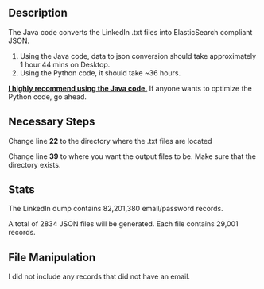 ## Description

The Java code converts the LinkedIn .txt files into ElasticSearch compliant JSON.

1. Using the Java code, data to json conversion should take approximately 1 hour 44 mins on Desktop.
2. Using the Python code, it should take ~36 hours. 

<b><u>I highly recommend using the Java code.</u></b> If anyone wants to optimize the Python code, go ahead.  

## Necessary Steps

Change line <b>22</b> to the directory where the .txt files are located

Change line <b>39</b> to where you want the output files to be. Make sure that the directory exists.

## Stats 

The LinkedIn dump contains 82,201,380 email/password records. 

A total of 2834 JSON files will be generated. Each file contains 29,001 records.

## File Manipulation

I did not include any records that did not have an email.

